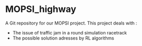 # MOPSI_highway
A Git repository for our MOPSI project.
This project deals with :
- The issue of traffic jam in a round simulation racetrack
- The possible solution adresses by RL algorithms 
